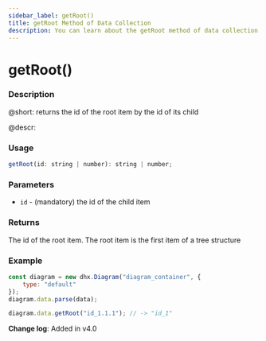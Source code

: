 ```yaml
---
sidebar_label: getRoot()
title: getRoot Method of Data Collection
description: You can learn about the getRoot method of data collection in the documentation of the DHTMLX JavaScript Diagram library. Browse developer guides and API reference, try out code examples and live demos, and download a free 30-day evaluation version of DHTMLX Diagram.
---
```


# getRoot()

### Description

@short: returns the id of the root item by the id of its child

@descr:

### Usage

~~~js
getRoot(id: string | number): string | number;
~~~

### Parameters

- `id` - (mandatory) the id of the child item

### Returns

The id of the root item. The root item is the first item of a tree structure

### Example

~~~js {6}
const diagram = new dhx.Diagram("diagram_container", {
    type: "default"
});
diagram.data.parse(data);

diagram.data.getRoot("id_1.1.1"); // -> "id_1"
~~~

**Change log**: Added in v4.0
